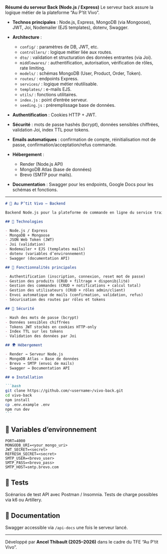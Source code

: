 **Résumé du serveur Back (Node.js / Express)**
Le serveur back assure la logique métier de la plateforme “Au P’tit Vivo”.

- **Technos principales** : Node.js, Express, MongoDB (via Mongoose), JWT, Joi, Nodemailer (EJS templates), dotenv, Swagger.
- **Architecture** :

  - `config/` : paramètres de DB, JWT, etc.
  - `controllers/` : logique métier liée aux routes.
  - `dto/` : validation et structuration des données entrantes (via Joi).
  - `middlewares/` : authentification, autorisation, vérification de rôles, rate limiting.
  - `models/` : schémas MongoDB (User, Product, Order, Token).
  - `routes/` : endpoints Express.
  - `services/` : logique métier réutilisable.
  - `templates/` : e-mails EJS.
  - `utils/` : fonctions utilitaires.
  - `index.js` : point d’entrée serveur.
  - `seeding.js` : préremplissage base de données.

- **Authentification** : Cookies HTTP + JWT.
- **Sécurité** : mots de passe hashés (bcrypt), données sensibles chiffrées, validation Joi, index TTL pour tokens.
- **Emails automatiques** : confirmation de compte, réinitialisation mot de passe, confirmation/acceptation/refus commande.
- **Hébergement** :

  - Render (Node.js API)
  - MongoDB Atlas (base de données)
  - Brevo (SMTP pour mails).

- **Documentation** : Swagger pour les endpoints, Google Docs pour les schémas et fonctions.

---

````markdown
# 🥗 Au P’tit Vivo – Backend

Backend Node.js pour la plateforme de commande en ligne du service traiteur **Au P’tit Vivo**.

## 🚀 Technologies

- Node.js / Express
- MongoDB + Mongoose
- JSON Web Token (JWT)
- Joi (validation)
- Nodemailer + EJS (templates mails)
- dotenv (variables d’environnement)
- Swagger (documentation API)

## 🧠 Fonctionnalités principales

- Authentification (inscription, connexion, reset mot de passe)
- Gestion des produits (CRUD + filtrage + disponibilité)
- Gestion des commandes (CRUD + notifications + calcul total)
- Gestion des utilisateurs (CRUD + rôles admin/client)
- Envoi automatique de mails (confirmation, validation, refus)
- Sécurisation des routes par rôles et tokens

## 🔐 Sécurité

- Hash des mots de passe (bcrypt)
- Données sensibles chiffrées
- Tokens JWT stockés en cookies HTTP-only
- Index TTL sur les tokens
- Validation des données par Joi

## 🌍 Hébergement

- Render → Serveur Node.js
- MongoDB Atlas → Base de données
- Brevo → SMTP (envoi de mails)
- Swagger → Documentation API

## ⚙️ Installation

```bash
git clone https://github.com/<username>/vivo-back.git
cd vivo-back
npm install
cp .env.example .env
npm run dev
```
````

## 🧾 Variables d’environnement

```
PORT=4000
MONGODB_URI=<your_mongo_uri>
JWT_SECRET=<secret>
REFRESH_SECRET=<secret>
SMTP_USER=<brevo_user>
SMTP_PASS=<brevo_pass>
SMTP_HOST=smtp.brevo.com
```

## 🧪 Tests

Scénarios de test API avec Postman / Insomnia.
Tests de charge possibles via k6 ou Artillery.

## 📄 Documentation

Swagger accessible via `/api-docs` une fois le serveur lancé.

---

Développé par **Ancel Thibault (2025–2026)** dans le cadre du TFE “Au P’tit Vivo”.

```

```
